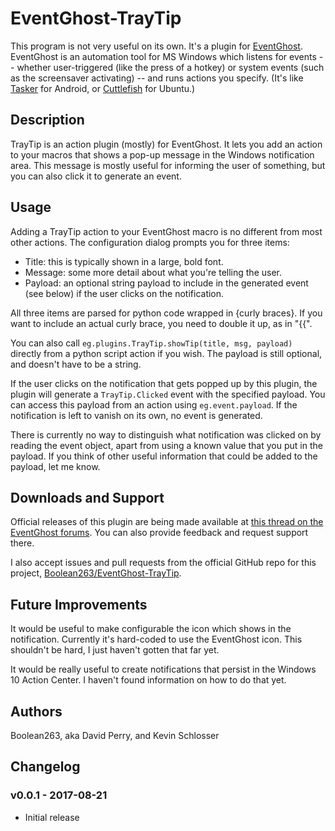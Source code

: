# EventGhost-TrayTip

This program is not very useful on its own. It's a plugin for
[EventGhost](http://www.eventghost.net/).
EventGhost is an automation tool for MS Windows
which listens for events -- whether user-triggered (like the press of a hotkey)
or system events (such as the screensaver activating) -- and runs actions
you specify. (It's like [Tasker](http://tasker.dinglisch.net/) for Android, or
[Cuttlefish](https://launchpad.net/cuttlefish) for Ubuntu.)

## Description

TrayTip is an action plugin (mostly) for EventGhost. It lets you add an
action to your macros that shows a pop-up message in the Windows notification
area. This message is mostly useful for informing the user of something,
but you can also click it to generate an event.

## Usage

Adding a TrayTip action to your EventGhost macro is no different from
most other actions. The configuration dialog prompts you for three items:

* Title: this is typically shown in a large, bold font.
* Message: some more detail about what you're telling the user.
* Payload: an optional string payload to include in the generated event
  (see below) if the user clicks on the notification.

All three items are parsed for python code wrapped in {curly braces}.
If you want to include an actual curly brace, you need to double it up,
as in "{{".

You can also call `eg.plugins.TrayTip.showTip(title, msg, payload)`
directly from a python script action if you wish. The payload is still
optional, and doesn't have to be a string.

If the user clicks on the notification that gets popped up by this plugin,
the plugin will generate a `TrayTip.Clicked` event with the specified
payload. You can access this payload from an action using `eg.event.payload`.
If the notification is left to vanish on its own, no event is generated.

There is currently no way to distinguish what notification was clicked on
by reading the event object, apart from using a known value that you
put in the payload. If you think of other useful information that could
be added to the payload, let me know.

## Downloads and Support

Official releases of this plugin are being made available at
[this thread on the EventGhost forums](http://www.eventghost.net/forum/viewtopic.php?f=9&t=9794).
You can also provide feedback and request support there.

I also accept issues and pull requests from the official GitHub repo for
this project,
[Boolean263/EventGhost-TrayTip](https://github.com/Boolean263/EventGhost-TrayTip).

## Future Improvements

It would be useful to make configurable the icon which shows in the
notification. Currently it's hard-coded to use the EventGhost icon.
This shouldn't be hard, I just haven't gotten that far yet.

It would be really useful to create notifications that persist in the
Windows 10 Action Center. I haven't found information on how to do that yet.

## Authors

Boolean263, aka David Perry, and Kevin Schlosser

## Changelog

### v0.0.1 - 2017-08-21

* Initial release
